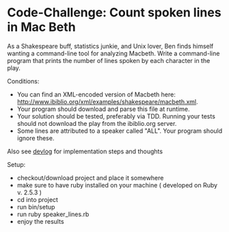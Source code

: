 # Code-Challenge: Count spoken lines in Mac Beth
As a Shakespeare buff, statistics junkie, and Unix lover, Ben finds himself wanting a command-line tool for analyzing Macbeth.
Write a command-line program that prints the number of lines spoken by each character in the play.

Conditions:
* You can find an XML-encoded version of Macbeth here: http://www.ibiblio.org/xml/examples/shakespeare/macbeth.xml.
* Your program should download and parse this file at runtime.
* Your solution should be tested, preferably via TDD. Running your tests should not download the play from the ibiblio.org server.
* Some lines are attributed to a speaker called "ALL". Your program should ignore these.

Also see [devlog](../devlog.txt) for implementation steps and thoughts

Setup:

- checkout/download project and place it somewhere
- make sure to have ruby installed on your machine ( developed on Ruby v. 2.5.3 )
- cd into project
- run bin/setup
- run ruby speaker_lines.rb
- enjoy the results
